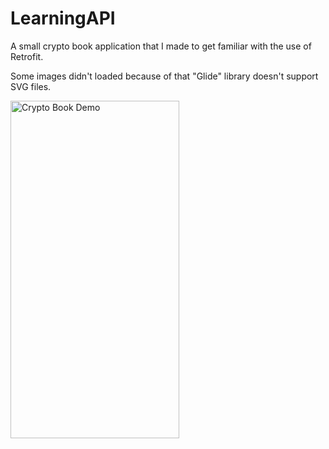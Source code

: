 # LearningAPI
A small crypto book application that I made to get familiar with the use of Retrofit.

Some images didn't loaded because of that "Glide" library doesn't support SVG files.


<img src="demo/learningAPI.gif" alt="Crypto Book Demo" width="270" height="540">
